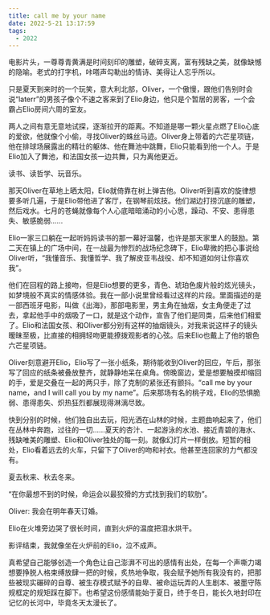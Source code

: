 ```yaml
---
title: call me by your name
date: 2022-5-21 13:17:59
tags:
  - 2022
---
```

电影片头，一尊尊青黄满是时间刻印的雕塑，破碎支离，富有残缺之美，就像缺憾的隐喻。老式的打字机，咔嗒声勾勒出的情诗、美得让人忘乎所以。

只是夏天到来时的一个玩笑，意大利北部，Oliver，一个傲慢，跟他们告别时会说“laterr”的男孩子像个不速之客来到了Elio身边，他只是个暂居的房客，一个会霸占Elio房间六周的室友。

两人之间有意无意地试探，逐渐拉开的距离。不知道是哪一颗火星点燃了Elio心底的爱欲，他就像个小偷，寻找Oliver的蛛丝马迹。Oliver身上带着的六芒星项链，他在排球场展露出的精壮的躯体、他在舞池中跳舞，Elio只能看到他一个人。于是Elio加入了舞池，和法国女孩一边共舞，只为离他更近。

读书、读哲学、玩音乐。

那天Oliver在草地上晒太阳，Elio就倚靠在树上弹吉他。Oliver听到喜欢的旋律想要多听几遍，于是Elio带他进了客厅，在钢琴前炫技。他们湖边打捞沉底的雕塑，然后戏水。七月的苍蝇就像每个人心底暗暗涌动的小心思，躁动、不安、患得患失、敏感脆弱......

Elio一家三口躺在一起听妈妈读书的那一幕好温馨，也许是那天家里人的鼓励。第二天在镇上的广场中间，在一战最为惨烈的战场纪念碑下，Elio卑微的把心事说给Oliver听，“我懂音乐、我懂哲学、我了解皮亚韦战役、却不知道如何让你喜欢我”。

他们在回程的路上接吻，但是Elio想要的更多，青色、琥珀色废片般的炫光镜头，如梦境般不真实的情感体验。我在一部小说里曾经看过这样的片段。里面描述的是一部西班牙电影，叫做《出海》，那部电影里，男主角在抽烟，女主角便走了过去，拿起他手中的烟吸了一口，就是这个动作，宣告了他们是同类，后来他们相爱了。Elio和法国女孩、和Oliver都分别有这样的抽烟镜头，对我来说这样子的镜头暧昧至极，比直接的相拥轻吻更能撩拨观影者的心弦。后来Elio也戴上了他的银色六芒星项链。

Oliver刻意避开Elio，Elio写了一张小纸条，期待能收到Oliver的回应，午后，那张写了回应的纸条被叠放整齐，就静静地呆在桌角。傍晚窗边，爱是想要触摸却缩回的手，爱是交叠在一起的两只手，除了克制的紧张还有颤抖。“call me by your name，and I will call you by my name”。后来那场有名的桃子戏，Elio的恐惧脆弱、患得患失、炽热狂烈都展现得淋漓尽致。

快到分别的时候，他们独自出去玩，阳光洒在山林的时候，主题曲响起来了，他们在丛林中奔跑，过往的一切......夏天的杏汁、一起游泳的水池、接近青碧的海水、残缺唯美的雕塑、Elio和Oliver独处的每一刻。就像幻灯片一样倒放。短暂的相处，Elio看着远去的火车，只留下了Oliver的吻和衬衣。他甚至连回家的力气都没有。

夏去秋来、秋去冬来。

“在你最想不到的时候，命运会以最狡猾的方式找到我们的软肋”。

Oliver: 我会在明年春天订婚。

Elio在火堆旁边哭了很长时间，直到火炉的温度把泪水烘干。

影评结束，我就像坐在火炉前的Elio，泣不成声。

真希望自己能够创造一个角色让自己澎湃不可出的感情有出处，在每一个声嘶力竭想要挣脱人格束缚放肆一把的时候，炙热地争取，我会赋予她所有我没有的，把那些被现实碾碎的自尊、被生存模式赋予的自卑、被命运玩弄的人生剧本、被墨守陈规框定的规矩踩在脚下。也希望这份感情能始于夏日，终于冬日，能长久地封印在记忆的长河中，毕竟冬天太漫长了。




